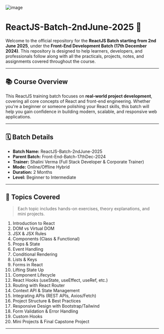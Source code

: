 ![image](https://github.com/user-attachments/assets/5fef454c-77c4-42d8-96ad-53404575ab2f)


# ReactJS-Batch-2ndJune-2025 🚀

Welcome to the official repository for the **ReactJS Batch starting from 2nd June 2025**, under the **Front-End Development Batch (17th December 2024)**. This repository is designed to help learners, developers, and professionals follow along with all the practicals, projects, notes, and assignments covered throughout the course.

---

## 📚 Course Overview

This ReactJS training batch focuses on **real-world project development**, covering all core concepts of React and front-end engineering. Whether you're a beginner or someone polishing your React skills, this batch will help you gain confidence in building modern, scalable, and responsive web applications.

---

## 🗓️ Batch Details

- **Batch Name:** ReactJS-Batch-2ndJune-2025  
- **Parent Batch:** Front-End-Batch-17thDec-2024  
- **Trainer:** Shalini Verma (Full Stack Developer & Corporate Trainer)  
- **Mode:** Online/Offline Hybrid  
- **Duration:** 2 Months  
- **Level:** Beginner to Intermediate  

---

## 🧠 Topics Covered

> Each topic includes hands-on exercises, theory explanations, and mini projects.

1. Introduction to React
2. DOM vs Virtual DOM
3. JSX & JSX Rules
4. Components (Class & Functional)
5. Props & State
6. Event Handling
7. Conditional Rendering
8. Lists & Keys
9. Forms in React
10. Lifting State Up
11. Component Lifecycle
12. React Hooks (useState, useEffect, useRef, etc.)
13. Routing with React Router
14. Context API & State Management
15. Integrating APIs (REST APIs, Axios/Fetch)
16. Project Structure & Best Practices
17. Responsive Design with Bootstrap/Tailwind
18. Form Validation & Error Handling
19. Custom Hooks
20. Mini Projects & Final Capstone Project

---
